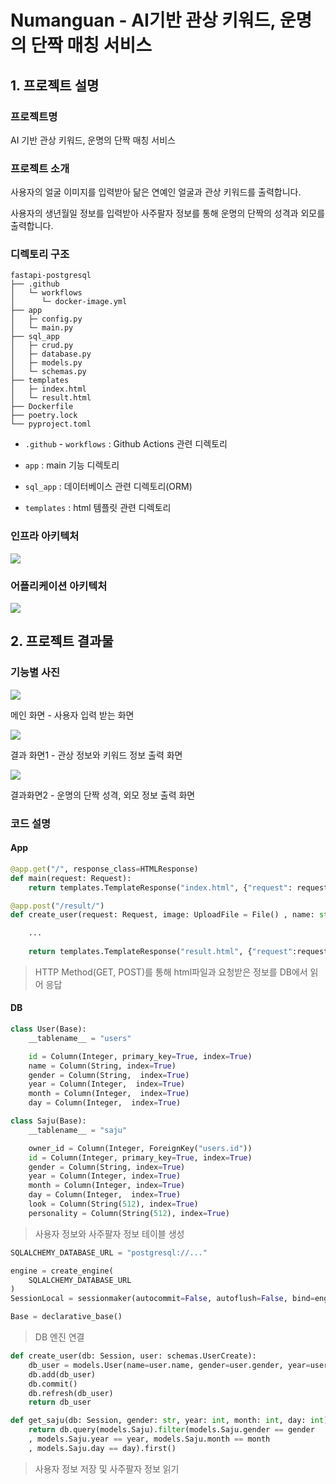 # Numanguan - AI기반 관상 키워드, 운명의 단짝 매칭 서비스

## 1. 프로젝트 설명

### 프로젝트명

AI 기반 관상 키워드, 운명의 단짝 매칭 서비스

### 프로젝트 소개

사용자의 얼굴 이미지를 입력받아 닮은 연예인 얼굴과 관상 키워드를 출력합니다.

사용자의 생년월일 정보를 입력받아 사주팔자 정보를 통해 운명의 단짝의 성격과 외모를 출력합니다.

### 디렉토리 구조

```
fastapi-postgresql
├── .github
│   └─ workflows
│      └─ docker-image.yml
├── app
│   ├─ config.py
│   └─ main.py 
├── sql_app
│   ├─ crud.py
│   ├─ database.py
│   ├─ models.py
│   └─ schemas.py
├── templates
│   ├─ index.html
│   └─ result.html
├── Dockerfile
├── poetry.lock
└── pyproject.toml
```
- `.github` - `workflows` : Github Actions 관련 디렉토리

- `app` : main 기능 디렉토리

- `sql_app` : 데이터베이스 관련 디렉토리(ORM)

- `templates` : html 템플릿 관련 디렉토리


### 인프라 아키텍처
<img src="https://user-images.githubusercontent.com/58734611/197971132-6a7dce78-352f-4f6a-a3da-d2934d33e4ae.png">

### 어플리케이션 아키텍처
<img src="https://user-images.githubusercontent.com/58734611/197971034-a090c936-467d-49be-b6e8-d5f69bc0c8b8.png">

## 2. 프로젝트 결과물

### 기능별 사진

<img src="https://user-images.githubusercontent.com/58734611/194035548-a1c856b1-e6c6-4b76-80db-13b633ff3c54.png">
<p>메인 화면 - 사용자 입력 받는 화면</p>

<img src="https://user-images.githubusercontent.com/58734611/194035632-deef9a2c-2c93-4c3f-9661-92669430f958.png">
<p>결과 화면1 - 관상 정보와 키워드 정보 출력 화면</p>

<img src="https://user-images.githubusercontent.com/58734611/194035672-22472096-3437-40ec-98ff-b9a2c91ec1a0.png">
<p>결과화면2 - 운명의 단짝 성격, 외모 정보 출력 화면</p>

### 코드 설명

#### App

```python
@app.get("/", response_class=HTMLResponse)
def main(request: Request):
    return templates.TemplateResponse("index.html", {"request": request})
```

```python
@app.post("/result/")
def create_user(request: Request, image: UploadFile = File() , name: str = Form(), gender: str = Form(), year: str = Form(), month: str=Form(), day: str=Form(),keyword: str=Form(), db: Session= Depends(get_db)):

    ...
    
    return templates.TemplateResponse("result.html", {"request":request,"name":user.name, "image":my_image, "other_image":other_image, "keyword": keyword ,"look":saju.look, "personality":saju.personality})
```
> HTTP Method(GET, POST)를 통해 html파일과 요청받은 정보를 DB에서 읽어 응답

#### DB

```python
class User(Base):
    __tablename__ = "users"

    id = Column(Integer, primary_key=True, index=True)
    name = Column(String, index=True)
    gender = Column(String,  index=True)
    year = Column(Integer,  index=True)
    month = Column(Integer,  index=True)
    day = Column(Integer,  index=True)
```
```python
class Saju(Base):
    __tablename__ = "saju"

    owner_id = Column(Integer, ForeignKey("users.id"))
    id = Column(Integer, primary_key=True, index=True)
    gender = Column(String, index=True)
    year = Column(Integer, index=True)
    month = Column(Integer, index=True)
    day = Column(Integer,  index=True)
    look = Column(String(512), index=True)
    personality = Column(String(512), index=True)
```

> 사용자 정보와 사주팔자 정보 테이블 생성

```python
SQLALCHEMY_DATABASE_URL = "postgresql://..."

engine = create_engine(
    SQLALCHEMY_DATABASE_URL
)
SessionLocal = sessionmaker(autocommit=False, autoflush=False, bind=engine)

Base = declarative_base()
```

> DB 엔진 연결

```python
def create_user(db: Session, user: schemas.UserCreate):
    db_user = models.User(name=user.name, gender=user.gender, year=user.year, month=user.month, day=user.day)
    db.add(db_user)
    db.commit()
    db.refresh(db_user)
    return db_user
```

```python
def get_saju(db: Session, gender: str, year: int, month: int, day: int):
    return db.query(models.Saju).filter(models.Saju.gender == gender
    , models.Saju.year == year, models.Saju.month == month
    , models.Saju.day == day).first()
```
> 사용자 정보 저장 및 사주팔자 정보 읽기
